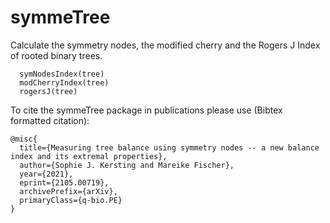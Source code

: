 # symmeTree
Calculate the symmetry nodes, the modified cherry and the Rogers J Index of rooted binary trees.

      symNodesIndex(tree)
      modCherryIndex(tree)
      rogersJ(tree)

To cite the symmeTree package in publications please use (Bibtex formatted citation):

    @misc{
      title={Measuring tree balance using symmetry nodes -- a new balance index and its extremal properties}, 
      author={Sophie J. Kersting and Mareike Fischer},
      year={2021},
      eprint={2105.00719},
      archivePrefix={arXiv},
      primaryClass={q-bio.PE}
    }
